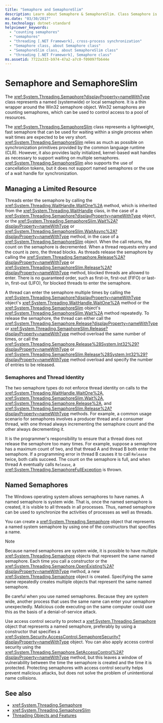 ```yaml
---
title: "Semaphore and SemaphoreSlim"
description: Learn about Semaphore & SemaphoreSlim. Class Semaphore is a thin wrapper around the Win32 semaphore object. Class SemaphoreSlim is a fast lightweight semaphore.
ms.date: "03/30/2017"
ms.technology: dotnet-standard
helpviewer_keywords: 
  - "counting semaphores"
  - "semaphores"
  - "threading [.NET Framework], cross-process synchronization"
  - "Semaphore class, about Semaphore class"
  - "SemaphoreSlim class, about SemaphoreSlim class"
  - "threading [.NET Framework], Semaphore class"
ms.assetid: 7722a333-b974-47a2-a7c0-f09097fb644e
---
```

# Semaphore and SemaphoreSlim
The <xref:System.Threading.Semaphore?displayProperty=nameWithType> class represents a named (systemwide) or local semaphore. It is a thin wrapper around the Win32 semaphore object. Win32 semaphores are counting semaphores, which can be used to control access to a pool of resources.  
  
 The <xref:System.Threading.SemaphoreSlim> class represents a lightweight, fast semaphore that can be used for waiting within a single process when wait times are expected to be very short. <xref:System.Threading.SemaphoreSlim> relies as much as possible on synchronization primitives provided by the common language runtime (CLR). However, it also provides lazily initialized, kernel-based wait handles as necessary to support waiting on multiple semaphores. <xref:System.Threading.SemaphoreSlim> also supports the use of cancellation tokens, but it does not support named semaphores or the use of a wait handle for synchronization.  
  
## Managing a Limited Resource  
 Threads enter the semaphore by calling the <xref:System.Threading.WaitHandle.WaitOne%2A> method, which is inherited from the <xref:System.Threading.WaitHandle> class, in the case of a <xref:System.Threading.Semaphore?displayProperty=nameWithType> object, or the <xref:System.Threading.SemaphoreSlim.Wait%2A?displayProperty=nameWithType> or <xref:System.Threading.SemaphoreSlim.WaitAsync%2A?displayProperty=nameWithType> method, in the case of a <xref:System.Threading.SemaphoreSlim> object. When the call returns, the count on the semaphore is decremented. When a thread requests entry and the count is zero, the thread blocks. As threads release the semaphore by calling the <xref:System.Threading.Semaphore.Release%2A?displayProperty=nameWithType> or <xref:System.Threading.SemaphoreSlim.Release%2A?displayProperty=nameWithType> method, blocked threads are allowed to enter. There is no guaranteed order, such as first-in, first-out (FIFO) or last-in, first-out (LIFO), for blocked threads to enter the semaphore.  
  
 A thread can enter the semaphore multiple times by calling the <xref:System.Threading.Semaphore?displayProperty=nameWithType> object's <xref:System.Threading.WaitHandle.WaitOne%2A> method or the  <xref:System.Threading.SemaphoreSlim> object's <xref:System.Threading.SemaphoreSlim.Wait%2A> method repeatedly. To release the semaphore, the thread can either call the <xref:System.Threading.Semaphore.Release?displayProperty=nameWithType> or <xref:System.Threading.SemaphoreSlim.Release?displayProperty=nameWithType> method overload the same number of times, or call the <xref:System.Threading.Semaphore.Release%28System.Int32%29?displayProperty=nameWithType> or <xref:System.Threading.SemaphoreSlim.Release%28System.Int32%29?displayProperty=nameWithType> method overload and specify the number of entries to be released.  
  
### Semaphores and Thread Identity  
 The two semaphore types do not enforce thread identity on calls to the <xref:System.Threading.WaitHandle.WaitOne%2A>, <xref:System.Threading.SemaphoreSlim.Wait%2A>, <xref:System.Threading.Semaphore.Release%2A>, and <xref:System.Threading.SemaphoreSlim.Release%2A?displayProperty=nameWithType> methods. For example, a common usage scenario for semaphores involves a producer thread and a consumer thread, with one thread always incrementing the semaphore count and the other always decrementing it.  
  
 It is the programmer's responsibility to ensure that a thread does not release the semaphore too many times. For example, suppose a semaphore has a maximum count of two, and that thread A and thread B both enter the semaphore. If a programming error in thread B causes it to call  `Release` twice, both calls succeed. The count on the semaphore is full, and when thread A eventually calls `Release`, a <xref:System.Threading.SemaphoreFullException> is thrown.  
  
## Named Semaphores  
 The Windows operating system allows semaphores to have names. A named semaphore is system wide. That is, once the named semaphore is created, it is visible to all threads in all processes. Thus, named semaphore can be used to synchronize the activities of processes as well as threads.  
  
 You can create a <xref:System.Threading.Semaphore> object that represents a named system semaphore by using one of the constructors that specifies a name.  
  
> [!NOTE]
> Because named semaphores are system wide, it is possible to have multiple <xref:System.Threading.Semaphore> objects that represent the same named semaphore. Each time you call a constructor or the <xref:System.Threading.Semaphore.OpenExisting%2A?displayProperty=nameWithType> method, a new <xref:System.Threading.Semaphore> object is created. Specifying the same name repeatedly creates multiple objects that represent the same named semaphore.  
  
 Be careful when you use named semaphores. Because they are system wide, another process that uses the same name can enter your semaphore unexpectedly. Malicious code executing on the same computer could use this as the basis of a denial-of-service attack.  
  
 Use access control security to protect a <xref:System.Threading.Semaphore> object that represents a named semaphore, preferably by using a constructor that specifies a <xref:System.Security.AccessControl.SemaphoreSecurity?displayProperty=nameWithType> object. You can also apply access control security using the <xref:System.Threading.Semaphore.SetAccessControl%2A?displayProperty=nameWithType> method, but this leaves a window of vulnerability between the time the semaphore is created and the time it is protected. Protecting semaphores with access control security helps prevent malicious attacks, but does not solve the problem of unintentional name collisions.  
  
## See also

- <xref:System.Threading.Semaphore>
- <xref:System.Threading.SemaphoreSlim>
- [Threading Objects and Features](threading-objects-and-features.md)
